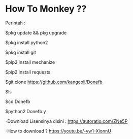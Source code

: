 # How To Monkey ??

Perintah :

$pkg update && pkg upgrade

$pkg install python2

$pkg install git

$pip2 install mechanize

$pip2 install requests

$git clone https://github.com/kangcoli/Donefb

$ls

$cd Donefb

$python2 Donefb.y


-Download Lisensinya disini : https://autoratio.com/ZNe5P

-How to download ?
https://youtu.be/-yw1-XionnU
